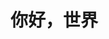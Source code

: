 <!DOCTYPE html>
<html lang="zh-CN">
<head>
    <meta charset="UTF-8">
    <meta http-equiv="X-UA-Compatible" content="IE=edge">
    <meta name="viewport" content="width=device-width, initial-scale=1.0">
    <title>index</title>
</head>
<body>
    <h1>你好，世界</h1>
</body>
</html>
